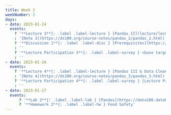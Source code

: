 ```yaml
---
title: Week 2
weekNumber: 2
days:
- date: 2023-01-24
  events:
    ? '**Lecture 3**{: .label .label-lecture } [Pandas II](lecture/lec03)'
    : '[Note 3](https://ds100.org/course-notes/pandas_2/pandas_2.html)'
    ? '**Discussion 1**{: .label .label-disc } [Prerequisites](https://drive.google.com/file/d/1714JJm4pn4_x6hMyHkoXOFCoo6E7c0ge/view?usp=sharing)' 
    : ''
    ? '**Lecture Participation 3**{: .label .label-survey } <base target="_blank"> [Lecture Participation 3](https://app.sli.do/event/4FZhp2UeWxkEcZxhds62tS/embed/polls/c84e1607-960f-4c04-9ddc-7ebdc10317c2)'
    : ''
- date: 2023-01-26
  events:
    ? '**Lecture 4**{: .label .label-lecture } [Pandas III & Data Cleaning](lecture/lec04)'
    : '[Note 4](https://ds100.org/course-notes/pandas_3/pandas_3.html)'
    ? '**Lecture Participation 4**{: .label .label-survey } [Lecture Participation 4](https://app.sli.do/event/fKjYgbQt4owcdZw5ZoP9RH/embed/polls/e5c0ffb4-66d8-4e02-bf08-0f77c9f8f67a)'
    : ''
- date: 2023-01-27
  events:
      ? '**Lab 2**{: .label .label-lab } [Pandas](https://data100.datahub.berkeley.edu/hub/user-redirect/git-pull?repo=https%3A%2F%2Fgithub.com%2FDS-100%2Fsp23&branch=main&urlpath=lab%2Ftree%2Fsp23%2Flab%2Flab02%2Flab02.ipynb) (due Jan 31)'
      ? '**Homework 2**{: .label .label-hw } Food Safety'
---
```

